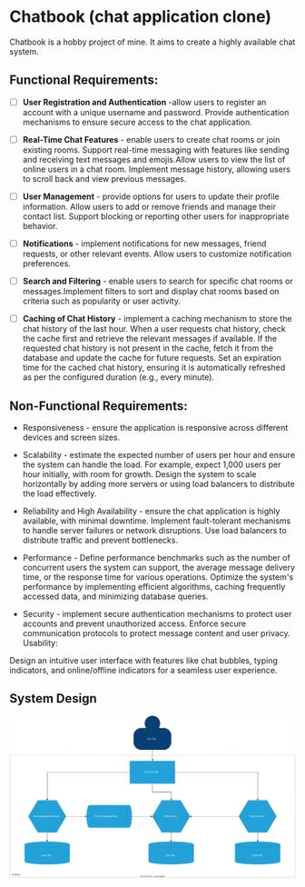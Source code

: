 # Chatbook (chat application clone)
Chatbook is a hobby project of mine. It aims to create a highly available chat system.

## Functional Requirements:

- [ ] **User Registration and Authentication** -allow users to register an account with a unique username and password.
  Provide authentication mechanisms to ensure secure access to the chat application.

- [ ] **Real-Time Chat Features** - enable users to create chat rooms or join existing rooms. Support real-time messaging with features like sending and receiving text messages and emojis.Allow users to view the list of online users in a chat room. Implement message history, allowing users to scroll back and view previous messages.

 - [ ] **User Management** - provide options for users to update their profile information. Allow users to add or remove friends and manage their contact list. Support blocking or reporting other users for inappropriate behavior.

- [ ] **Notifications** - implement notifications for new messages, friend requests, or other relevant events.
Allow users to customize notification preferences.

- [ ] **Search and Filtering** - enable users to search for specific chat rooms or messages.Implement filters to sort and display chat rooms based on criteria such as popularity or user activity.

- [ ] **Caching of Chat History** - implement a caching mechanism to store the chat history of the last hour. When a user requests chat history, check the cache first and retrieve the relevant messages if available. If the requested chat history is not present in the cache, fetch it from the database and update the cache for future requests. Set an expiration time for the cached chat history, ensuring it is automatically refreshed as per the configured duration (e.g., every minute).


## Non-Functional Requirements:

- Responsiveness - ensure the application is responsive across different devices and screen sizes.

- Scalability - estimate the expected number of users per hour and ensure the system can handle the load. For example, expect 1,000 users per hour initially, with room for growth. Design the system to scale horizontally by adding more servers or using load balancers to distribute the load effectively.

- Reliability and High Availability - ensure the chat application is highly available, with minimal downtime.
Implement fault-tolerant mechanisms to handle server failures or network disruptions. Use load balancers to distribute traffic and prevent bottlenecks.

- Performance - Define performance benchmarks such as the number of concurrent users the system can support, the average message delivery time, or the response time for various operations.
Optimize the system's performance by implementing efficient algorithms, caching frequently accessed data, and minimizing database queries.

- Security - implement secure authentication mechanisms to protect user accounts and prevent unauthorized access.
Enforce secure communication protocols to protect message content and user privacy.
Usability:

Design an intuitive user interface with features like chat bubbles, typing indicators, and online/offline indicators for a seamless user experience.


## System Design

![](https://github.com/JordanRad/chatbook/blob/main/chatbook.svg)

